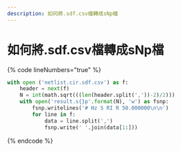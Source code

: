```yaml
---
description: 如何將.sdf.csv檔轉成sNp檔
---
```


# 如何將.sdf.csv檔轉成sNp檔

{% code lineNumbers="true" %}
```python
with open ('netlist.cir.sdf.csv') as f:
    header = next(f)
    N = int(math.sqrt(((len(header.split(','))-2)/2)))
    with open('result.s{}p'.format(N), 'w') as fsnp:
        fsnp.writelines('# Hz S RI R 50.000000\n\n')
        for line in f:
            data = line.split(',')
            fsnp.write(' '.join(data[1:]))
```
{% endcode %}

